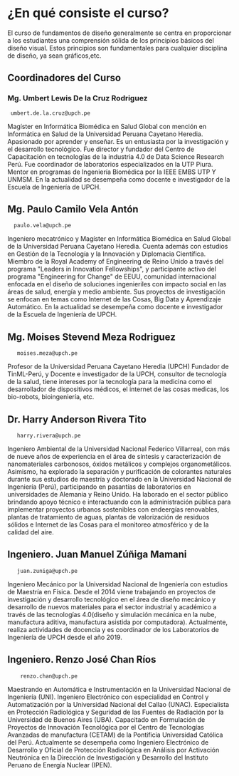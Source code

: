 #  ¿En qué consiste el curso?
El curso de fundamentos de diseño generalmente se centra en proporcionar a los estudiantes una comprensión sólida de los principios básicos del diseño visual. Estos principios son fundamentales para cualquier disciplina de diseño, ya sean gráficos,etc.

## Coordinadores del Curso  
###  Mg. Umbert Lewis De la Cruz Rodriguez  


     umbert.de.la.cruz@upch.pe
     
Magíster en Informática Biomédica en Salud Global con mención en Informática en Salud de la Universidad Peruana Cayetano Heredia. Apasionado por aprender y enseñar. Es un entusiasta por la investigación y el desarrollo tecnológico. Fue director y fundador del Centro de Capacitación en tecnologías de la industria 4.0 de Data Science Research Perú. Fue coordinador de laboratorios especializados en la UTP Piura. Mentor en programas de Ingeniería Biomédica por la IEEE EMBS UTP Y UNMSM. En la actualidad se desempeña como docente e investigador de la Escuela de Ingeniería de UPCH. 

## Mg. Paulo Camilo Vela Antón 


      paulo.vela@upch.pe 


Ingeniero mecatrónico y Magíster en Informática Biomédica en Salud Global de la Universidad Peruana Cayetano Heredia. Cuenta además con estudios en Gestión de la Tecnología y la Innovación y Diplomacia Científica. Miembro de la Royal Academy of Engineering de Reino Unido a través del programa "Leaders in Innovation Fellowships", y participante activo del programa "Engineering for Change" de EEUU, comunidad internacional enfocada en el diseño de soluciones ingenieriles con impacto social en las áreas de salud, energía y medio ambiente. Sus proyectos de investigación se enfocan en temas como Internet de las Cosas, Big Data y Aprendizaje Automático. En la actualidad se desempeña como docente e investigador de la Escuela de Ingeniería de UPCH.

## Mg. Moises Stevend Meza Rodriguez 


       moises.meza@upch.pe

Profesor de la Universidad Peruana Cayetano Heredia (UPCH) Fundador de TinML-Perú, y Docente e investigador de la UPCH, consultor de tecnología de la salud, tiene intereses por la tecnología para la medicina como el desarrollador de dispositivos médicos, el internet de las cosas medicas, los bio-robots, bioingeniería, etc.

## Dr. Harry Anderson Rivera Tito 


       harry.rivera@upch.pe
       
Ingeniero Ambiental de la Universidad Nacional Federico Villarreal, con más de nueve años de experiencia en el área de síntesis y caracterización de nanomateriales carbonosos, óxidos metálicos y complejos organometálicos. Asimismo, ha explorado la separación y purificación de colorantes naturales durante sus estudios de maestría y doctorado en la Universidad Nacional de Ingeniería (Perú), participando en pasantías de laboratorios en universidades de Alemania y Reino Unido. Ha laborado en el sector público brindando apoyo técnico e interactuando con la administración pública para implementar proyectos urbanos sostenibles con endeergías renovables, plantas de tratamiento de aguas, plantas de valorización de residuos sólidos e Internet de las Cosas para el monitoreo atmosférico y de la calidad del aire. 


##  Ingeniero. Juan Manuel Zúñiga Mamani 


       juan.zuniga@upch.pe
       
Ingeniero Mecánico por la Universidad Nacional de Ingeniería con estudios de Maestría en Física. Desde el 2014 viene trabajando en proyectos de investigación y desarrollo tecnológico en el área de diseño mecánico y desarrollo de nuevos materiales para el sector industrial y académico a través de las tecnologías 4.0(diseño y simulación mecánica en la nube, manufactura aditiva, manufactura asistida por computadora). Actualmente, realiza actividades de docencia y es coordinador de los Laboratorios de Ingeniería de UPCH desde el año 2019.

##  Ingeniero. Renzo José Chan Ríos 


        renzo.chan@upch.pe
Maestrando en Automática e Instrumentación en la Universidad Nacional de Ingeniería (UNI). Ingeniero Electrónico con especialidad en Control y Automatización por la Universidad Nacional del Callao (UNAC). Especialista en Protección Radiológica y Seguridad de las Fuentes de Radiación por la Universidad de Buenos Aires (UBA). Capacitado en Formulación de Proyectos de Innovación Tecnológica por el Centro de Tecnologías Avanzadas de manufactura (CETAM) de la Pontificia Universidad Católica del Perú. Actualmente se desempeña como Ingeniero Electrónico de Desarrollo y Oficial de Protección Radiológica en Análisis por Activación Neutrónica en la Dirección de Investigación y Desarrollo del Instituto Peruano de Energía Nuclear (IPEN). 

